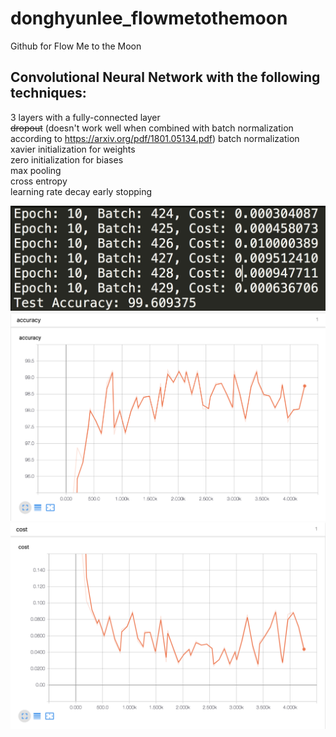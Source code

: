 # donghyunlee_flowmetothemoon
Github for Flow Me to the Moon

## Convolutional Neural Network with the following techniques:  
  3 layers with a fully-connected layer  
  ~~dropout~~ (doesn't work well when combined with batch normalization according to https://arxiv.org/pdf/1801.05134.pdf)
  batch normalization  
  xavier initialization for weights  
  zero initialization for biases  
  max pooling  
  cross entropy  
  learning rate decay
  early stopping


![alt text](https://github.com/lukeleeai/donghyunlee_flowmetothemoon/blob/master/cnn/result_images/accuracy.png)
![alt text](https://github.com/lukeleeai/donghyunlee_flowmetothemoon/blob/master/cnn/result_images/acc_graph.png)
![alt text](https://github.com/lukeleeai/donghyunlee_flowmetothemoon/blob/master/cnn/result_images/cost_graph.png)

